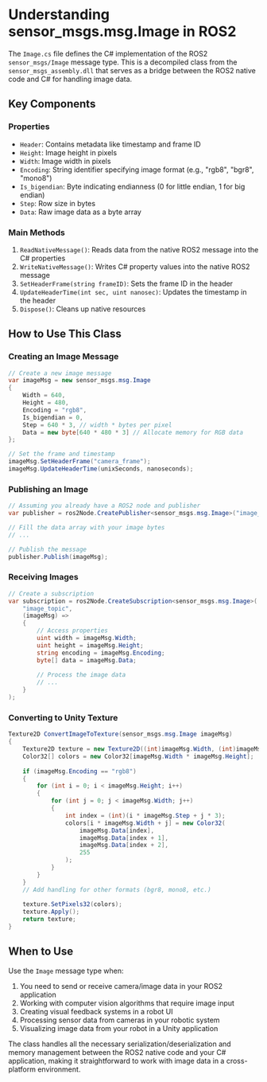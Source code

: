 # Understanding sensor_msgs.msg.Image in ROS2

The `Image.cs` file defines the C# implementation of the ROS2 `sensor_msgs/Image` message type. This is a decompiled class from the `sensor_msgs_assembly.dll` that serves as a bridge between the ROS2 native code and C# for handling image data.

## Key Components

### Properties

- `Header`: Contains metadata like timestamp and frame ID
- `Height`: Image height in pixels
- `Width`: Image width in pixels
- `Encoding`: String identifier specifying image format (e.g., "rgb8", "bgr8", "mono8")
- `Is_bigendian`: Byte indicating endianness (0 for little endian, 1 for big endian)
- `Step`: Row size in bytes
- `Data`: Raw image data as a byte array

### Main Methods

1. `ReadNativeMessage()`: Reads data from the native ROS2 message into the C# properties
2. `WriteNativeMessage()`: Writes C# property values into the native ROS2 message
3. `SetHeaderFrame(string frameID)`: Sets the frame ID in the header
4. `UpdateHeaderTime(int sec, uint nanosec)`: Updates the timestamp in the header
5. `Dispose()`: Cleans up native resources

## How to Use This Class

### Creating an Image Message

```csharp
// Create a new image message
var imageMsg = new sensor_msgs.msg.Image
{
    Width = 640,
    Height = 480,
    Encoding = "rgb8",
    Is_bigendian = 0,
    Step = 640 * 3, // width * bytes per pixel
    Data = new byte[640 * 480 * 3] // Allocate memory for RGB data
};

// Set the frame and timestamp
imageMsg.SetHeaderFrame("camera_frame");
imageMsg.UpdateHeaderTime(unixSeconds, nanoseconds);
```

### Publishing an Image

```csharp
// Assuming you already have a ROS2 node and publisher
var publisher = ros2Node.CreatePublisher<sensor_msgs.msg.Image>("image_topic");

// Fill the data array with your image bytes
// ...

// Publish the message
publisher.Publish(imageMsg);
```

### Receiving Images

```csharp
// Create a subscription
var subscription = ros2Node.CreateSubscription<sensor_msgs.msg.Image>(
    "image_topic", 
    (imageMsg) => 
    {
        // Access properties
        uint width = imageMsg.Width;
        uint height = imageMsg.Height;
        string encoding = imageMsg.Encoding;
        byte[] data = imageMsg.Data;
        
        // Process the image data
        // ...
    }
);
```

### Converting to Unity Texture

```csharp
Texture2D ConvertImageToTexture(sensor_msgs.msg.Image imageMsg)
{
    Texture2D texture = new Texture2D((int)imageMsg.Width, (int)imageMsg.Height);
    Color32[] colors = new Color32[imageMsg.Width * imageMsg.Height];
    
    if (imageMsg.Encoding == "rgb8")
    {
        for (int i = 0; i < imageMsg.Height; i++)
        {
            for (int j = 0; j < imageMsg.Width; j++)
            {
                int index = (int)(i * imageMsg.Step + j * 3);
                colors[i * imageMsg.Width + j] = new Color32(
                    imageMsg.Data[index],
                    imageMsg.Data[index + 1],
                    imageMsg.Data[index + 2],
                    255
                );
            }
        }
    }
    // Add handling for other formats (bgr8, mono8, etc.)
    
    texture.SetPixels32(colors);
    texture.Apply();
    return texture;
}
```

## When to Use

Use the `Image` message type when:

1. You need to send or receive camera/image data in your ROS2 application
2. Working with computer vision algorithms that require image input
3. Creating visual feedback systems in a robot UI
4. Processing sensor data from cameras in your robotic system
5. Visualizing image data from your robot in a Unity application

The class handles all the necessary serialization/deserialization and memory management between the ROS2 native code and your C# application, making it straightforward to work with image data in a cross-platform environment.